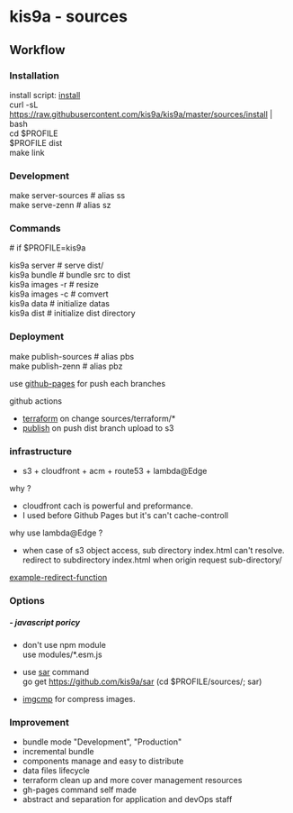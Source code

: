 # kis9a - sources

## Workflow

### Installation

install script: [install](./install)  
curl -sL https://raw.githubusercontent.com/kis9a/kis9a/master/sources/install | bash  
cd \$PROFILE  
\$PROFILE dist  
make link  

### Development

make server-sources # alias ss  
make serve-zenn # alias sz

### Commands

\# if $PROFILE=kis9a

kis9a server # serve dist/  
kis9a bundle # bundle src to dist  
kis9a images -r # resize  
kis9a images -c # comvert  
kis9a data # initialize datas  
kis9a dist # initialize dist directory

### Deployment

make publish-sources # alias pbs  
make publish-zenn # alias pbz

use [github-pages](https://github.com/tschaub/gh-pages) for push each branches

github actions

- [terraform](../.github/workflows/terraform.yml) on change sources/terraform/\*
- [publish](../.github/workflows/publish.yml) on push dist branch upload to s3

### infrastructure

- s3 + cloudfront + acm + route53 + lambda@Edge

why ?

- cloudfront cach is powerful and preformance.
- I used before Github Pages but it's can't cache-controll

why use lambda@Edge ?  
- when case of s3 object access, sub directory index.html can't resolve.  
  redirect to subdirectory index.html when origin request sub-directory/

[example-redirect-function](./terraform/folder_index_redirect.js)

### Options

##### - javascript poricy

- don't use npm module  
  use modules/\*.esm.js

- use [sar](https://github.com/kis9a/sar) command  
  go get https://github.com/kis9a/sar
  (cd $PROFILE/sources/; sar)

- [imgcmp](../.github/workflows/imgcmp.yml) for compress images.

### Improvement

- bundle mode "Development", "Production"
- incremental bundle
- components manage and easy to distribute
- data files lifecycle
- terraform clean up and more cover management resources
- gh-pages command self made
- abstract and separation for application and devOps staff
